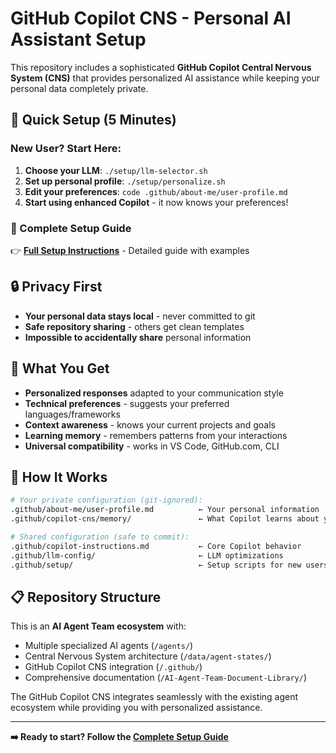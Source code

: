 # GitHub Copilot CNS - Personal AI Assistant Setup

This repository includes a sophisticated **GitHub Copilot Central Nervous System (CNS)** that provides personalized AI assistance while keeping your personal data completely private.

## 🚀 **Quick Setup (5 Minutes)**

### **New User? Start Here:**

1. **Choose your LLM**: `./setup/llm-selector.sh`
2. **Set up personal profile**: `./setup/personalize.sh` 
3. **Edit your preferences**: `code .github/about-me/user-profile.md`
4. **Start using enhanced Copilot** - it now knows your preferences!

### **📖 Complete Setup Guide**
👉 **[Full Setup Instructions](.github/SETUP-GUIDE.md)** - Detailed guide with examples

## 🔒 **Privacy First**
- **Your personal data stays local** - never committed to git
- **Safe repository sharing** - others get clean templates
- **Impossible to accidentally share** personal information

## 🧠 **What You Get**
- **Personalized responses** adapted to your communication style
- **Technical preferences** - suggests your preferred languages/frameworks  
- **Context awareness** - knows your current projects and goals
- **Learning memory** - remembers patterns from your interactions
- **Universal compatibility** - works in VS Code, GitHub.com, CLI

## 🎯 **How It Works**

```bash
# Your private configuration (git-ignored):
.github/about-me/user-profile.md          ← Your personal information
.github/copilot-cns/memory/               ← What Copilot learns about you

# Shared configuration (safe to commit):
.github/copilot-instructions.md           ← Core Copilot behavior
.github/llm-config/                       ← LLM optimizations
.github/setup/                            ← Setup scripts for new users
```

## 📋 **Repository Structure**

This is an **AI Agent Team ecosystem** with:
- Multiple specialized AI agents (`/agents/`)
- Central Nervous System architecture (`/data/agent-states/`)
- GitHub Copilot CNS integration (`/.github/`)
- Comprehensive documentation (`/AI-Agent-Team-Document-Library/`)

The GitHub Copilot CNS integrates seamlessly with the existing agent ecosystem while providing you with personalized assistance.

---

**➡️ Ready to start? Follow the [Complete Setup Guide](.github/SETUP-GUIDE.md)**

